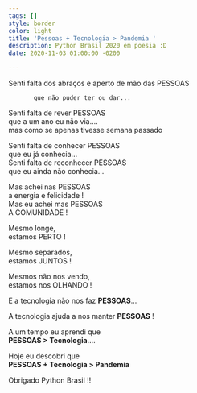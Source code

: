 ```yaml
---
tags: []
style: border
color: light
title: 'Pessoas + Tecnologia > Pandemia '
description: Python Brasil 2020 em poesia :D
date: 2020-11-03 01:00:00 -0200

---
```

Senti falta dos abraços e aperto de mão das PESSOAS

           que não puder ter ou dar...  

Senti falta de rever PESSOAS  
           que a um ano eu não via....  
mas como se apenas tivesse semana passado

Senti falta de conhecer PESSOAS  
           que eu  já conhecia...  
Senti falta de reconhecer PESSOAS  
           que eu ainda não conhecia...

Mas achei nas PESSOAS  
           a energia e felicidade !  
Mas eu achei mas PESSOAS  
           A COMUNIDADE !

Mesmo longe,  
           estamos PERTO !

Mesmo separados,  
           estamos JUNTOS !

Mesmos não nos vendo,  
           estamos nos OLHANDO !

E a tecnologia não nos faz **PESSOAS**...

A tecnologia ajuda a nos manter **PESSOAS** !

A um tempo eu aprendi que  
           **PESSOAS > Tecnologia**....

Hoje eu descobri que  
           **PESSOAS + Tecnologia > Pandemia**

Obrigado Python Brasil !!